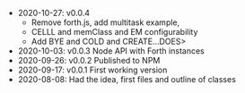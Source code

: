 * 2020-10-27: v0.0.4 
  * Remove forth.js, add multitask example, 
  * CELLL and memClass and EM configurability
  * Add BYE and COLD and CREATE...DOES>
* 2020-10-03: v0.0.3 Node API with Forth instances
* 2020-09-26: v0.0.2 Published to NPM
* 2020-09-17: v0.0.1 First working version
* 2020-08-08: Had the idea, first files and outline of classes


